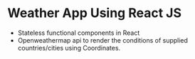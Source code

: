 # Weather App Using React JS

- Stateless functional components in React
- Openweathermap api to render the conditions of supplied countries/cities using Coordinates.
